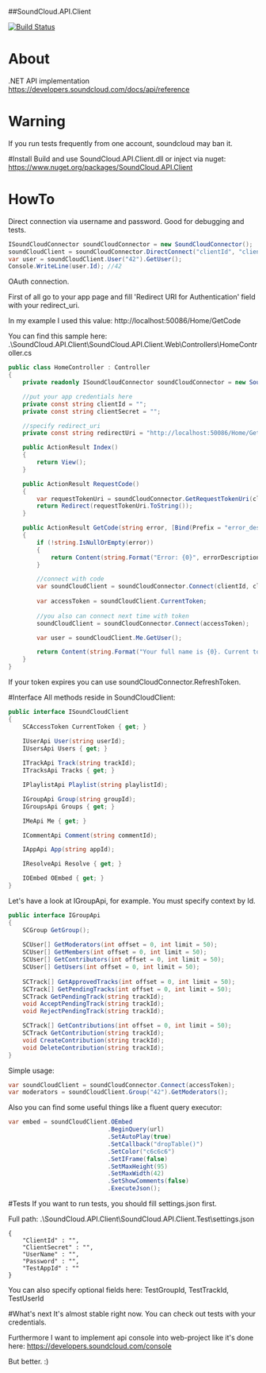 
##SoundCloud.API.Client

[![Build Status](https://travis-ci.org/kipwoker/SoundCloud.API.Client.svg?branch=master)](https://travis-ci.org/kipwoker/SoundCloud.API.Client)

# About
.NET API implementation  https://developers.soundcloud.com/docs/api/reference

# Warning
If you run tests frequently from one account, soundcloud may ban it.

#Install
Build and use SoundCloud.API.Client.dll or inject via nuget: https://www.nuget.org/packages/SoundCloud.API.Client


# HowTo 
Direct connection via username and password. Good for debugging and tests.
```c#
ISoundCloudConnector soundCloudConnector = new SoundCloudConnector();
soundCloudClient = soundCloudConnector.DirectConnect("clientId", "clientSecret", "username", "password");
var user = soundCloudClient.User("42").GetUser();
Console.WriteLine(user.Id); //42
```

OAuth connection.

First of all go to your app page and fill 'Redirect URI for Authentication' field with your redirect_uri.

In my example I used this value: http://localhost:50086/Home/GetCode

You can find this sample here: .\SoundCloud.API.Client\SoundCloud.API.Client.Web\Controllers\HomeController.cs
```c#
public class HomeController : Controller
{
	private readonly ISoundCloudConnector soundCloudConnector = new SoundCloudConnector();

	//put your app credentials here
	private const string clientId = "";
	private const string clientSecret = "";

	//specify redirect_uri
	private const string redirectUri = "http://localhost:50086/Home/GetCode";

	public ActionResult Index()
	{
		return View();
	}

	public ActionResult RequestCode()
	{
		var requestTokenUri = soundCloudConnector.GetRequestTokenUri(clientId, redirectUri, SCResponseType.Code, SCScope.NonExpiring, SCDisplay.Popup, null);
		return Redirect(requestTokenUri.ToString());
	}

	public ActionResult GetCode(string error, [Bind(Prefix = "error_description")] string errorDescription, string code)
	{
		if (!string.IsNullOrEmpty(error))
		{
			return Content(string.Format("Error: {0}", errorDescription));
		}

		//connect with code
		var soundCloudClient = soundCloudConnector.Connect(clientId, clientSecret, code, redirectUri);
		
		var accessToken = soundCloudClient.CurrentToken;
		
		//you also can connect next time with token
		soundCloudClient = soundCloudConnector.Connect(accessToken);

		var user = soundCloudClient.Me.GetUser();

		return Content(string.Format("Your full name is {0}. Current token: {1}", user.FullName, accessToken.AccessToken));
	}
}
```
If your token expires you can use soundCloudConnector.RefreshToken.

#Interface
All methods reside in SoundCloudClient:
```c#
public interface ISoundCloudClient
{
	SCAccessToken CurrentToken { get; }

	IUserApi User(string userId);
	IUsersApi Users { get; }
	
	ITrackApi Track(string trackId);
	ITracksApi Tracks { get; }

	IPlaylistApi Playlist(string playlistId);

	IGroupApi Group(string groupId);
	IGroupsApi Groups { get; }

	IMeApi Me { get; }

	ICommentApi Comment(string commentId);

	IAppApi App(string appId);

	IResolveApi Resolve { get; }

	IOEmbed OEmbed { get; }
}
```

Let's have a look at IGroupApi, for example. You must specify context by Id.
```c#
public interface IGroupApi
{
	SCGroup GetGroup();
	
	SCUser[] GetModerators(int offset = 0, int limit = 50);
	SCUser[] GetMembers(int offset = 0, int limit = 50);
	SCUser[] GetContributors(int offset = 0, int limit = 50);
	SCUser[] GetUsers(int offset = 0, int limit = 50);
	
	SCTrack[] GetApprovedTracks(int offset = 0, int limit = 50);
	SCTrack[] GetPendingTracks(int offset = 0, int limit = 50);
	SCTrack GetPendingTrack(string trackId);
	void AcceptPendingTrack(string trackId);
	void RejectPendingTrack(string trackId);

	SCTrack[] GetContributions(int offset = 0, int limit = 50);
	SCTrack GetContribution(string trackId);
	void CreateContribution(string trackId);
	void DeleteContribution(string trackId);
}
```
Simple usage:
```c#
var soundCloudClient = soundCloudConnector.Connect(accessToken);
var moderators = soundCloudClient.Group("42").GetModerators();
```
Also you can find some useful things like a fluent query executor:
```c#
var embed = soundCloudClient.OEmbed
							.BeginQuery(url)
							.SetAutoPlay(true)
							.SetCallback("dropTable()")
							.SetColor("c6c6c6")
							.SetIFrame(false)
							.SetMaxHeight(95)
							.SetMaxWidth(42)
							.SetShowComments(false)
							.ExecuteJson();
```

#Tests
If you want to run tests, you should fill settings.json first.

Full path: .\SoundCloud.API.Client\SoundCloud.API.Client.Test\settings.json
```
{
	"ClientId" : "",
	"ClientSecret" : "",
	"UserName" : "",
	"Password" : "",
	"TestAppId" : ""
}
```
You can also specify optional fields here: TestGroupId, TestTrackId, TestUserId

#What's next
It's almost stable right now. You can check out tests with your credentials.

Furthermore I want to implement api console into web-project like it's done here: https://developers.soundcloud.com/console

But better. :)
